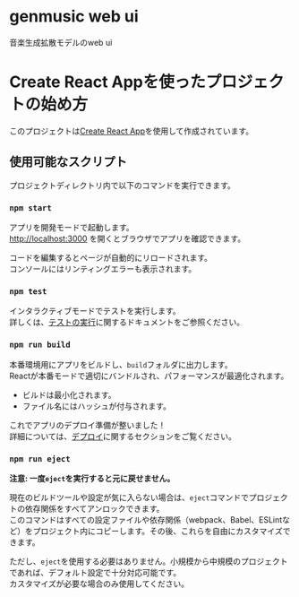 # genmusic web ui

音楽生成拡散モデルのweb ui

# Create React Appを使ったプロジェクトの始め方

このプロジェクトは[Create React App](https://github.com/facebook/create-react-app)を使用して作成されています。

## 使用可能なスクリプト

プロジェクトディレクトリ内で以下のコマンドを実行できます。

### `npm start`

アプリを開発モードで起動します。  
[http://localhost:3000](http://localhost:3000) を開くとブラウザでアプリを確認できます。

コードを編集するとページが自動的にリロードされます。  
コンソールにはリンティングエラーも表示されます。

### `npm test`

インタラクティブモードでテストを実行します。  
詳しくは、[テストの実行](https://facebook.github.io/create-react-app/docs/running-tests)に関するドキュメントをご参照ください。

### `npm run build`

本番環境用にアプリをビルドし、`build`フォルダに出力します。  
Reactが本番モードで適切にバンドルされ、パフォーマンスが最適化されます。

- ビルドは最小化されます。
- ファイル名にはハッシュが付与されます。

これでアプリのデプロイ準備が整いました！  
詳細については、[デプロイ](https://facebook.github.io/create-react-app/docs/deployment)に関するセクションをご覧ください。

### `npm run eject`

**注意: 一度`eject`を実行すると元に戻せません。**

現在のビルドツールや設定が気に入らない場合は、`eject`コマンドでプロジェクトの依存関係をすべてアンロックできます。  
このコマンドはすべての設定ファイルや依存関係（webpack、Babel、ESLintなど）をプロジェクト内にコピーします。その後、これらを自由にカスタマイズできます。

ただし、`eject`を使用する必要はありません。小規模から中規模のプロジェクトであれば、デフォルト設定で十分対応可能です。  
カスタマイズが必要な場合のみ使用してください。
